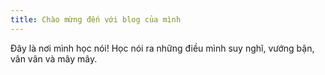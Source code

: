 ```yaml
---
title: Chào mừng đến với blog của mình
---
```


Đây là nơi mình học nói! Học nói ra những điều mình suy nghĩ, vướng bận, vân vân và mây mây.
